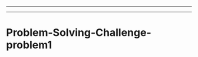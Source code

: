 --------------
-----------------------------------------------------------------------------------
# Problem-Solving-Challenge-problem1
